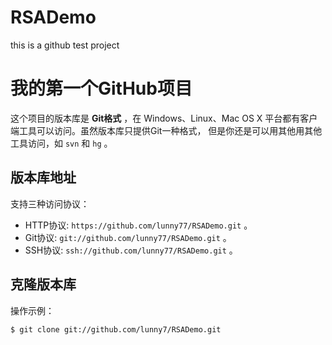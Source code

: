 # RSADemo
this is a github test project

# 我的第一个GitHub项目

这个项目的版本库是 **Git格式** ，在 Windows、Linux、Mac OS X
平台都有客户端工具可以访问。虽然版本库只提供Git一种格式，
但是你还是可以用其他用其他工具访问，如 ``svn`` 和 ``hg`` 。

## 版本库地址

支持三种访问协议：

* HTTP协议: `https://github.com/lunny77/RSADemo.git` 。
* Git协议: `git://github.com/lunny77/RSADemo.git` 。
* SSH协议: `ssh://github.com/lunny77/RSADemo.git` 。

## 克隆版本库

操作示例：

    $ git clone git://github.com/lunny7/RSADemo.git
